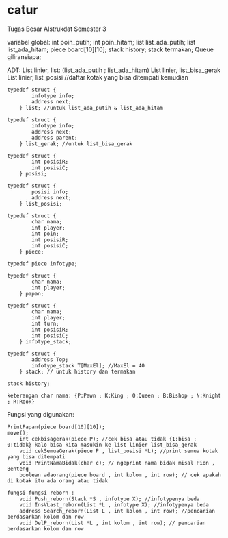 # catur
Tugas Besar Alstrukdat Semester 3

variabel global:
	int poin_putih;
	int poin_hitam;
	list list_ada_putih;
	list list_ada_hitam;
	piece board[10][10];
	stack history;
	stack termakan;
	Queue giliransiapa;


ADT:
	List linier, list: (list_ada_putih ; list_ada_hitam)
	List linier, list_bisa_gerak
	List linier, list_posisi //daftar kotak yang bisa ditempati kemudian
	
	typedef struct {
			infotype info;
			address next;
		} list; //untuk list_ada_putih & list_ada_hitam

	typedef struct {
			infotype info;
			address next;
			address parent;
		} list_gerak; //untuk list_bisa_gerak

	typedef struct {
			int posisiR;
			int posisiC;
		} posisi;
		
	typedef struct {
			posisi info;
			address next;
		} list_posisi;

	typedef struct {
			char nama;
			int player;
			int poin;
			int posisiR;
			int posisiC;
		} piece;
		
	typedef piece infotype;
	
	typedef struct {
			char nama;
			int player;
		} papan;
	
	typedef struct {
			char nama;
			int player;
			int turn;
			int posisiR;
			int posisiC;
		} infotype_stack;

	typedef struct {
			address Top;
			infotype_stack T[MaxEl]; //MaxEl = 40
		} stack; // untuk history dan termakan
		
	stack history;
	
	keterangan char nama: {P:Pawn ; K:King ; Q:Queen ; B:Bishop ; N:Knight ; R:Rook}
	
	
Fungsi yang digunakan:

	PrintPapan(piece board[10][10]);
	move();
		int cekbisagerak(piece P); //cek bisa atau tidak {1:bisa ; 0:tidak} kalo bisa kita masukin ke list linier list_bisa_gerak
		void cekSemuaGerak(piece P , list_posisi *L); //print semua kotak yang bisa ditempati
		void PrintNamaBidak(char c); // ngeprint nama bidak misal Pion , Benteng
		boolean adaorang(piece board , int kolom , int row); // cek apakah di kotak itu ada orang atau tidak

	fungsi-fungsi reborn :
		void Push_reborn(Stack *S , infotype X); //infotypenya beda
		void InsVLast_reborn(List *L , infotype X); //infotypenya beda
		address Search_reborn(List L , int kolom , int row); //pencarian berdasarkan kolom dan row
		void DelP_reborn(List *L , int kolom , int row); // pencarian berdasarkan kolom dan row 
		
	
